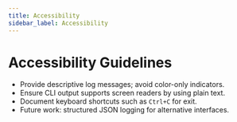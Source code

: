 ```yaml
---
title: Accessibility
sidebar_label: Accessibility
---
```


# Accessibility Guidelines

- Provide descriptive log messages; avoid color-only indicators.
- Ensure CLI output supports screen readers by using plain text.
- Document keyboard shortcuts such as `Ctrl+C` for exit.
- Future work: structured JSON logging for alternative interfaces.
